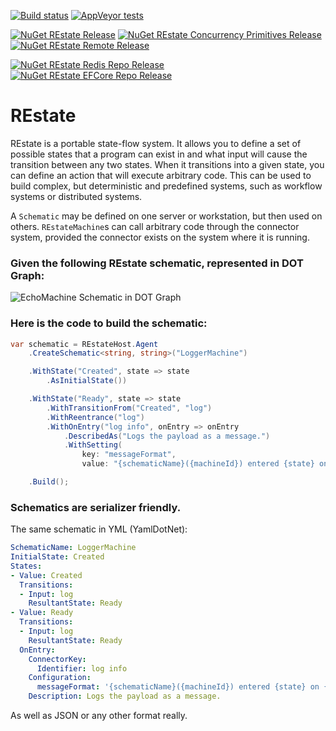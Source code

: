 [![Build status](https://ci.appveyor.com/api/projects/status/8ql1gahqjxcl8nlx/branch/master?svg=true)](https://ci.appveyor.com/project/psibr/restate-wuhpb/branch/master)
[![AppVeyor tests](https://img.shields.io/appveyor/tests/psibr/restate-wuhpb.svg?logo=appveyor)](https://ci.appveyor.com/project/psibr/restate-wuhpb/build/tests)

[![NuGet REstate Release](https://img.shields.io/nuget/v/REstate.svg?label=REstate%20nuget)](https://www.nuget.org/packages/REstate)
[![NuGet REstate Concurrency Primitives Release](https://img.shields.io/nuget/v/REstate.Concurrency.Primitives.svg?label=REstate%20nuget)](https://www.nuget.org/packages/REstate.Concurrency.Primitives)
[![NuGet REstate Remote Release](https://img.shields.io/nuget/v/REstate.Remote.svg?label=REstate.Remote%20nuget)](https://www.nuget.org/packages/REstate.Remote)

[![NuGet REstate Redis Repo Release](https://img.shields.io/nuget/v/REstate.Engine.Repositories.Redis.svg?label=REstate%20Redis%20Repository%20nuget)](https://www.nuget.org/packages/REstate.Engine.Repositories.Redis)
[![NuGet REstate EFCore Repo Release](https://img.shields.io/nuget/v/REstate.Engine.Repositories.Redis.svg?label=REstate%20EF%20Core%20Repository%20nuget)](https://www.nuget.org/packages/REstate.Engine.Repositories.EntityFrameworkCore)

# REstate

REstate is a portable state-flow system. It allows you to define a set of possible states that a program can exist in and what input will cause the transition between any two states. When it transitions into a given state, you can define an action that will execute arbitrary code. This can be used to build complex, but deterministic and predefined systems, such as workflow systems or distributed systems.

A `Schematic` may be defined on one server or workstation, but then used on others. `REstateMachine`s can call arbitrary code through the connector system, provided the connector exists on the system where it is running.

### Given the following REstate schematic, represented in DOT Graph:

![EchoMachine Schematic in DOT Graph](https://github.com/psibr/REstate.Engine/blob/master/LoggerMachine-Diagram.svg)

### Here is the code to build the schematic:

```csharp
var schematic = REstateHost.Agent
    .CreateSchematic<string, string>("LoggerMachine")

    .WithState("Created", state => state
        .AsInitialState())

    .WithState("Ready", state => state
        .WithTransitionFrom("Created", "log")
        .WithReentrance("log")
        .WithOnEntry("log info", onEntry => onEntry
            .DescribedAs("Logs the payload as a message.")
            .WithSetting(
                key: "messageFormat", 
                value: "{schematicName}({machineId}) entered {state} on {input}. Message: {payload}")))

    .Build();
```

### Schematics are serializer friendly.

The same schematic in YML (YamlDotNet):

```yml
SchematicName: LoggerMachine
InitialState: Created
States:
- Value: Created
  Transitions:
  - Input: log
    ResultantState: Ready
- Value: Ready
  Transitions:
  - Input: log
    ResultantState: Ready
  OnEntry:
    ConnectorKey:
      Identifier: log info
    Configuration:
      messageFormat: '{schematicName}({machineId}) entered {state} on {input}. Message: {payload}'
    Description: Logs the payload as a message.

```
As well as JSON or any other format really.
